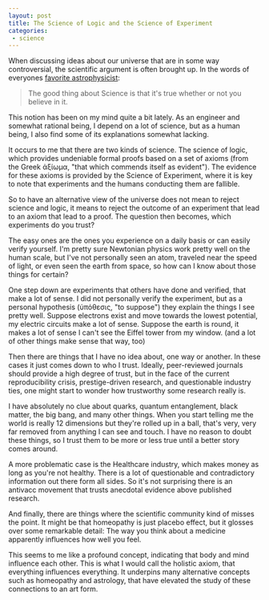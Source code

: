 ```yaml
---
layout: post
title: The Science of Logic and the Science of Experiment
categories:
 - science
---
```


When discussing ideas about our universe that are in some way controversial, the scientific argument is often brought up. In the words of everyones [favorite astrophysicist](https://twitter.com/neiltyson/status/345551599382446081?lang=en):

> The good thing about Science is that it's true whether or not you believe in it.

This notion has been on my mind quite a bit lately. As an engineer and somewhat rational being, I depend on a lot of science, but as a human being, I also find some of its explanations somewhat lacking.

It occurs to me that there are two kinds of science. The science of logic, which provides undeniable formal proofs based on a set of axioms (from the Greek ἀξίωμα, "that which commends itself as evident"). The evidence for these axioms is provided by the Science of Experiment, where it is key to note that experiments and the humans conducting them are fallible.

So to have an alternative view of the universe does not mean to reject science and logic, it means to reject the outcome of an experiment that lead to an axiom that lead to a proof. The question then becomes, which experiments do you trust?

The easy ones are the ones you experience on a daily basis or can easily verify yourself. I'm pretty sure Newtonian physics work pretty well on the human scale, but I've not personally seen an atom, traveled near the speed of light, or even seen the earth from space, so how can I know about those things for certain?

One step down are experiments that others have done and verified, that make a lot of sense. I did not personally verify the experiment, but as a personal hypothesis (ὑπόθεσις, "to suppose") they explain the things I see pretty well. Suppose electrons exist and move towards the lowest potential, my electric circuits make a lot of sense. Suppose the earth is round, it makes a lot of sense I can't see the Eiffel tower from my window. (and a lot of other things make sense that way, too)

Then there are things that I have no idea about, one way or another. In these cases it just comes down to who I trust. Ideally, peer-reviewed journals should provide a high degree of trust, but in the face of the current reproducibility crisis, prestige-driven research, and questionable industry ties, one might start to wonder how trustworthy some research really is.

I have absolutely no clue about quarks, quantum entanglement, black matter, the big bang, and many other things. When you start telling me the world is really 12 dimensions but they're rolled up in a ball, that's very, very far removed from anything I can see and touch. I have no reason to doubt these things, so I trust them to be more or less true until a better story comes around.

A more problematic case is the Healthcare industry, which makes money as long as you're not healthy. There is a lot of questionable and contradictory information out there form all sides. So it's not surprising there is an antivacc movement that trusts anecdotal evidence above published research.

And finally, there are things where the scientific community kind of misses the point. It might be that homeopathy is just placebo effect, but it glosses over some remarkable detail: The way you think about a medicine apparently influences how well you feel.

This seems to me like a profound concept, indicating that body and mind influence each other. This is what I would call the holistic axiom, that everything influences everything. It underpins many alternative concepts such as homeopathy and astrology, that have elevated the study of these connections to an art form.
